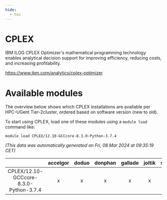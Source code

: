 ```yaml
---
hide:
  - toc
---
```


CPLEX
=====


IBM ILOG CPLEX Optimizer's mathematical programming technology enables analytical decision support for improving efficiency, reducing costs, and increasing profitability.

https://www.ibm.com/analytics/cplex-optimizer
# Available modules


The overview below shows which CPLEX installations are available per HPC-UGent Tier-2cluster, ordered based on software version (new to old).

To start using CPLEX, load one of these modules using a `module load` command like:

```shell
module load CPLEX/12.10-GCCcore-8.3.0-Python-3.7.4
```

*(This data was automatically generated on Fri, 08 Mar 2024 at 09:35:19 CET)*  

| |accelgor|doduo|donphan|gallade|joltik|skitty|
| :---: | :---: | :---: | :---: | :---: | :---: | :---: |
|CPLEX/12.10-GCCcore-8.3.0-Python-3.7.4|x|x|x|x|x|x|
